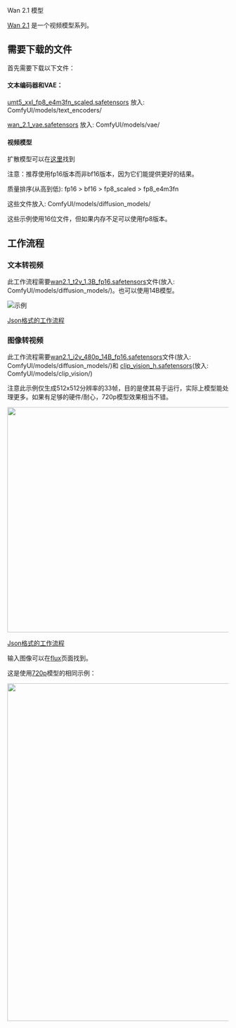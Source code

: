 Wan 2.1 模型

[Wan 2.1](https://github.com/Wan-Video/Wan2.1) 是一个视频模型系列。

## 需要下载的文件

首先需要下载以下文件：

#### 文本编码器和VAE：

[umt5_xxl_fp8_e4m3fn_scaled.safetensors](https://huggingface.co/Comfy-Org/Wan_2.1_ComfyUI_repackaged/tree/main/split_files/text_encoders) 放入: ComfyUI/models/text_encoders/

[wan_2.1_vae.safetensors](https://huggingface.co/Comfy-Org/Wan_2.1_ComfyUI_repackaged/blob/main/split_files/vae/wan_2.1_vae.safetensors) 放入: ComfyUI/models/vae/


#### 视频模型

扩散模型可以在[这里](https://huggingface.co/Comfy-Org/Wan_2.1_ComfyUI_repackaged/tree/main/split_files/diffusion_models)找到

注意：推荐使用fp16版本而非bf16版本，因为它们能提供更好的结果。

质量排序(从高到低): fp16 > bf16 > fp8_scaled > fp8_e4m3fn

这些文件放入: ComfyUI/models/diffusion_models/

这些示例使用16位文件，但如果内存不足可以使用fp8版本。

## 工作流程

### 文本转视频

此工作流程需要[wan2.1_t2v_1.3B_fp16.safetensors](https://huggingface.co/Comfy-Org/Wan_2.1_ComfyUI_repackaged/blob/main/split_files/diffusion_models/wan2.1_t2v_1.3B_fp16.safetensors)文件(放入: ComfyUI/models/diffusion_models/)。也可以使用14B模型。

![示例](text_to_video_wan.webp)

[Json格式的工作流程](text_to_video_wan.json)

### 图像转视频

此工作流程需要[wan2.1_i2v_480p_14B_fp16.safetensors](https://huggingface.co/Comfy-Org/Wan_2.1_ComfyUI_repackaged/blob/main/split_files/diffusion_models/wan2.1_i2v_480p_14B_fp16.safetensors)文件(放入: ComfyUI/models/diffusion_models/)和
[clip_vision_h.safetensors](https://huggingface.co/Comfy-Org/Wan_2.1_ComfyUI_repackaged/blob/main/split_files/clip_vision/clip_vision_h.safetensors)(放入: ComfyUI/models/clip_vision/)

注意此示例仅生成512x512分辨率的33帧，目的是使其易于运行，实际上模型能处理更多。如果有足够的硬件/耐心，720p模型效果相当不错。

<img src="image_to_video_wan_example.webp" width="512" />

[Json格式的工作流程](image_to_video_wan_example.json)

输入图像可以在[flux](../flux)页面找到。

这是使用[720p](https://huggingface.co/Comfy-Org/Wan_2.1_ComfyUI_repackaged/blob/main/split_files/diffusion_models/wan2.1_i2v_720p_14B_fp16.safetensors)模型的相同示例：

<img src="image_to_video_wan_720p_example.webp" width="768" />
